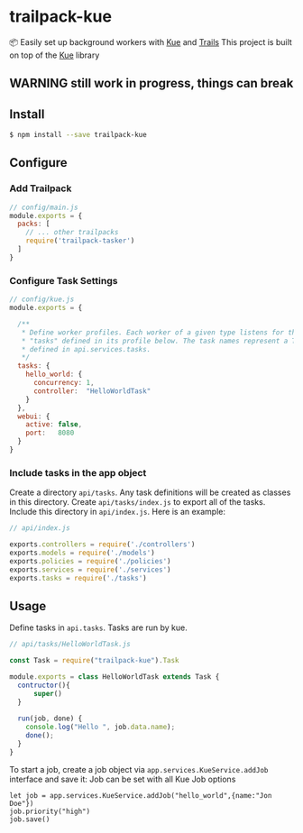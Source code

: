 # trailpack-kue
📦 Easily set up background workers with [Kue](https://github.com/Automattic/kue) and [Trails](http://trailsjs.io)
This project is built on top of the [Kue](https://github.com/Automattic/kue) library

## WARNING still work in progress, things can break

## Install

```sh
$ npm install --save trailpack-kue
```

## Configure

### Add Trailpack
```js
// config/main.js
module.exports = {
  packs: [
    // ... other trailpacks
    require('trailpack-tasker')
  ]
}
```

### Configure Task Settings

```js
// config/kue.js
module.exports = {

  /**
   * Define worker profiles. Each worker of a given type listens for the
   * "tasks" defined in its profile below. The task names represent a Task
   * defined in api.services.tasks.
   */
  tasks: {
    hello_world: {
      concurrency: 1,
      controller:  "HelloWorldTask"
    }
  },
  webui: {
    active: false,
    port:   8080
  }
}
```

### Include tasks in the app object
Create a directory `api/tasks`.  Any task definitions will be created as classes in this directory.
Create  `api/tasks/index.js` to export all of the tasks.
Include this directory in `api/index.js`.  Here is an example:

```js
// api/index.js

exports.controllers = require('./controllers')
exports.models = require('./models')
exports.policies = require('./policies')
exports.services = require('./services')
exports.tasks = require('./tasks')
```

## Usage

Define tasks in `api.tasks`.  Tasks are run by kue.

```js
// api/tasks/HelloWorldTask.js

const Task = require("trailpack-kue").Task

module.exports = class HelloWorldTask extends Task {
  contructor(){
      super()
  }
    
  run(job, done) {
    console.log("Hello ", job.data.name);
    done();
  }
}
```


To start a job, create a job object via `app.services.KueService.addJob` interface and save it:
Job can be set with all Kue Job options

```
let job = app.services.KueService.addJob("hello_world",{name:"Jon Doe"})
job.priority("high")
job.save()
```
